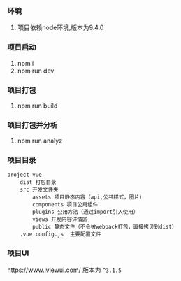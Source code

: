 ### 环境
1. 项目依赖node环境,版本为9.4.0

### 项目启动
1. npm i 
2. npm run dev

### 项目打包
1. npm run build

### 项目打包并分析
1. npm run analyz

### 项目目录
```
project-vue
	dist 打包目录
	src 开发文件夹
		assets 项目静态内容（api,公共样式，图片）
		components 项目公用组件
		plugins 公用方法（通过import引入使用）
		views 开发内容详情区
		public 静态文件（不会被webpack打包，直接拷贝到dist）
	.vue.config.js	主要配置文件
```

### 项目UI
https://www.iviewui.com/
版本为 `^3.1.5`



